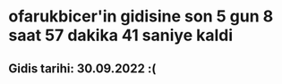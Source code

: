 # ofarukbicer'in gidisine son 5 gun 8 saat 57 dakika 41 saniye kaldi

## Gidis tarihi: 30.09.2022 :(